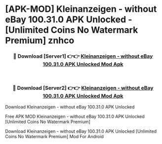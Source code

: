 # [APK-MOD] Kleinanzeigen - without eBay 100.31.0 APK Unlocked - [Unlimited Coins No Watermark Premium] znhco



<div align="center">
<h3>🔴 Download [Server1] 👉👉 <a href="https://momento.my/?title=Kleinanzeigen_-_without_eBay_100.31.0_APK_Unlocked">Kleinanzeigen - without eBay 100.31.0 APK Unlocked Mod Apk</a></h3><br>

<h3>🔴 Download [Server2] 👉👉 <a href="https://momento.my/?title=Kleinanzeigen_-_without_eBay_100.31.0_APK_Unlocked">Kleinanzeigen - without eBay 100.31.0 APK Unlocked Mod Apk</a></h3>
</div>



Download Kleinanzeigen - without eBay 100.31.0 APK Unlocked 

Free APK MOD Kleinanzeigen - without eBay 100.31.0 APK Unlocked [Unlimited Coins No Watermark Premium]

Download Kleinanzeigen - without eBay 100.31.0 APK Unlocked [Unlimited Coins No Watermark Premium] Mod For Android
